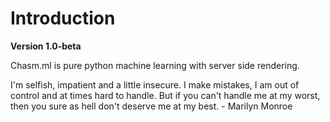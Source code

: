 # Introduction

**Version 1.0-beta**

Chasm.ml is pure python machine learning with server side rendering.

I'm selfish, impatient and a little insecure. I make mistakes, I am out of control and at times hard to handle. But if you can't handle me at my worst, then you sure as hell don't deserve me at my best. - Marilyn Monroe
